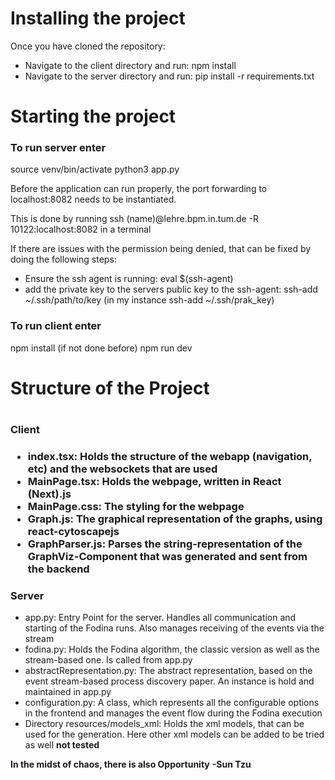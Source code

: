 <h1>Installing the project</h1>
Once you have cloned the repository:
<ul>
<li>Navigate to the client directory and run: npm install</li>
<li>Navigate to the server directory and run: pip install -r requirements.txt</li>
</ul>

<h1>Starting the project</h1>

<h3>To run server enter</h3>

source venv/bin/activate
python3 app.py

Before the application can run properly, the port forwarding to localhost:8082 needs to be instantiated.

This is done by running ssh (name)@lehre.bpm.in.tum.de -R 10122:localhost:8082 in a terminal

If there are issues with the permission being denied, that can be fixed by doing the following steps:

<ul>
<li>Ensure the ssh agent is running: eval $(ssh-agent) </li>
<li>add the private key to the servers public key to the ssh-agent: ssh-add ~/.ssh/path/to/key (in my instance ssh-add ~/.ssh/prak_key) </li>
</ul>

<h3>To run client enter</h3>

npm install (if not done before)
npm run dev

<h1>Structure of the Project<h1>

<h3>Client<h3>

<ul>
<li>index.tsx: Holds the structure of the webapp (navigation, etc) and the websockets that are used</li>
<li>MainPage.tsx: Holds the webpage, written in React (Next).js</li>
<li>MainPage.css: The styling for the webpage</li>
<li>Graph.js: The graphical representation of the graphs, using react-cytoscapejs</li>
<li>GraphParser.js: Parses the string-representation of the GraphViz-Component that was generated and sent from the backend</li>
</ul>

<h3>Server</h3>

<ul>
<li>app.py: Entry Point for the server. Handles all communication and starting of the Fodina runs. Also manages receiving of the events via the stream</li>
<li>fodina.py: Holds the Fodina algorithm, the classic version as well as the stream-based one. Is called from app.py</li>
<li>abstractRepresentation.py: The abstract representation, based on the event stream-based process discovery paper. An instance is hold and maintained in app.py</li>
<li>configuration.py: A class, which represents all the configurable options in the frontend and manages the event flow during the Fodina execution</li>
<li>Directory resources/models_xml: Holds the xml models, that can be used for the generation. Here other xml models can be added to be tried as well <b>not tested</b></li>
</ul>

<b> In the midst of chaos, there is also Opportunity</b>
<b>-Sun Tzu</b>
